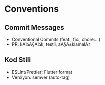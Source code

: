﻿# Conventions

## Commit Messages
- Conventional Commits (feat:, fix:, chore:...)
- PR: kÃ¼Ã§Ã¼k, testli, aÃ§Ä±klamalÄ±

## Kod Stili
- ESLint/Prettier; Flutter format
- Versiyon: semver (auto-tag)
